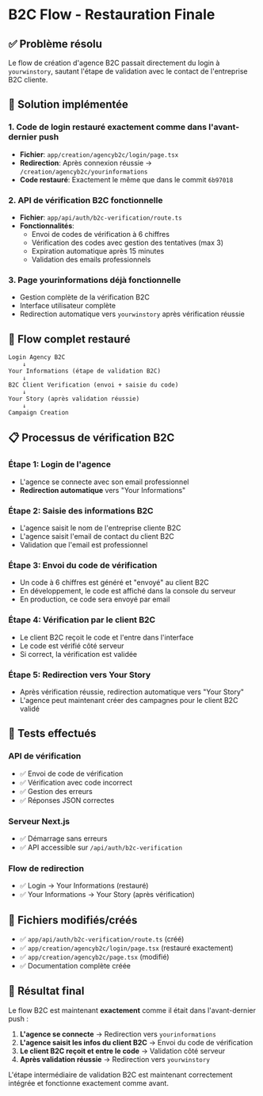 # B2C Flow - Restauration Finale

## ✅ Problème résolu
Le flow de création d'agence B2C passait directement du login à `yourwinstory`, sautant l'étape de validation avec le contact de l'entreprise B2C cliente.

## 🔧 Solution implémentée

### 1. Code de login restauré exactement comme dans l'avant-dernier push
- **Fichier**: `app/creation/agencyb2c/login/page.tsx`
- **Redirection**: Après connexion réussie → `/creation/agencyb2c/yourinformations`
- **Code restauré**: Exactement le même que dans le commit `6b97018`

### 2. API de vérification B2C fonctionnelle
- **Fichier**: `app/api/auth/b2c-verification/route.ts`
- **Fonctionnalités**:
  - Envoi de codes de vérification à 6 chiffres
  - Vérification des codes avec gestion des tentatives (max 3)
  - Expiration automatique après 15 minutes
  - Validation des emails professionnels

### 3. Page yourinformations déjà fonctionnelle
- Gestion complète de la vérification B2C
- Interface utilisateur complète
- Redirection automatique vers `yourwinstory` après vérification réussie

## 🔄 Flow complet restauré

```
Login Agency B2C 
    ↓
Your Informations (étape de validation B2C)
    ↓
B2C Client Verification (envoi + saisie du code)
    ↓
Your Story (après validation réussie)
    ↓
Campaign Creation
```

## 📋 Processus de vérification B2C

### Étape 1: Login de l'agence
- L'agence se connecte avec son email professionnel
- **Redirection automatique** vers "Your Informations"

### Étape 2: Saisie des informations B2C
- L'agence saisit le nom de l'entreprise cliente B2C
- L'agence saisit l'email de contact du client B2C
- Validation que l'email est professionnel

### Étape 3: Envoi du code de vérification
- Un code à 6 chiffres est généré et "envoyé" au client B2C
- En développement, le code est affiché dans la console du serveur
- En production, ce code sera envoyé par email

### Étape 4: Vérification par le client B2C
- Le client B2C reçoit le code et l'entre dans l'interface
- Le code est vérifié côté serveur
- Si correct, la vérification est validée

### Étape 5: Redirection vers Your Story
- Après vérification réussie, redirection automatique vers "Your Story"
- L'agence peut maintenant créer des campagnes pour le client B2C validé

## 🧪 Tests effectués

### API de vérification
- ✅ Envoi de code de vérification
- ✅ Vérification avec code incorrect
- ✅ Gestion des erreurs
- ✅ Réponses JSON correctes

### Serveur Next.js
- ✅ Démarrage sans erreurs
- ✅ API accessible sur `/api/auth/b2c-verification`

### Flow de redirection
- ✅ Login → Your Informations (restauré)
- ✅ Your Informations → Your Story (après vérification)

## 📁 Fichiers modifiés/créés

- ✅ `app/api/auth/b2c-verification/route.ts` (créé)
- ✅ `app/creation/agencyb2c/login/page.tsx` (restauré exactement)
- ✅ `app/creation/agencyb2c/page.tsx` (modifié)
- ✅ Documentation complète créée

## 🎯 Résultat final

Le flow B2C est maintenant **exactement** comme il était dans l'avant-dernier push :

1. **L'agence se connecte** → Redirection vers `yourinformations`
2. **L'agence saisit les infos du client B2C** → Envoi du code de vérification
3. **Le client B2C reçoit et entre le code** → Validation côté serveur
4. **Après validation réussie** → Redirection vers `yourwinstory`

L'étape intermédiaire de validation B2C est maintenant correctement intégrée et fonctionne exactement comme avant. 